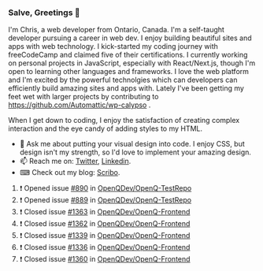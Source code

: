 ### Salve, Greetings 👋

I'm Chris, a web developer from Ontario, Canada. I'm a self-taught developer pursuing a career in web dev. I enjoy building beautiful sites and apps with web technology.
I kick-started my coding journey with freeCodeCamp and claimed five of their certifications.  I currently working on personal projects in JavaScript, especially with React/Next.js, though I'm open to learning other languages and frameworks. I love the web platform and I'm excited by the powerful technolgies which can developers can efficiently build amazing sites and apps with. Lately I've been getting my feet wet with larger projects by contributing to https://github.com/Automattic/wp-calypso .

When I get down to coding, I enjoy the satisfaction of creating complex interaction and the eye candy of adding styles to my HTML. 

- 💬 Ask me about putting your visual design into code. I enjoy CSS, but design isn't my strength, so I'd love to implement your amazing design.
- 📫 Reach me on: [Twitter](https://twitter.com/Christo28120856), [Linkedin](https://www.linkedin.com/in/christopher-stevers-07b9a5204/).
- ⌨ Check out my blog: [Scribo](https://christopherstevers.cf).
<!--
**Christopher-Stevers/Christopher-Stevers** is a ✨ _special_ ✨ repository because its `README.md` (this file) appears on your GitHub profile.

Here are some ideas to get you started:

- 🔭 I’m currently working on ...
- 🌱 I’m currently learning ...
- 👯 I’m looking to collaborate on ...
- 🤔 I’m looking for help with ...
- 😄 Pronouns: ...
- ⚡ Fun fact: ...
-->

<!--START_SECTION:activity-->
1. ❗️ Opened issue [#890](https://github.com/OpenQDev/OpenQ-TestRepo/issues/890) in [OpenQDev/OpenQ-TestRepo](https://github.com/OpenQDev/OpenQ-TestRepo)
2. ❗️ Opened issue [#889](https://github.com/OpenQDev/OpenQ-TestRepo/issues/889) in [OpenQDev/OpenQ-TestRepo](https://github.com/OpenQDev/OpenQ-TestRepo)
3. ❗️ Closed issue [#1363](https://github.com/OpenQDev/OpenQ-Frontend/issues/1363) in [OpenQDev/OpenQ-Frontend](https://github.com/OpenQDev/OpenQ-Frontend)
4. ❗️ Closed issue [#1362](https://github.com/OpenQDev/OpenQ-Frontend/issues/1362) in [OpenQDev/OpenQ-Frontend](https://github.com/OpenQDev/OpenQ-Frontend)
5. ❗️ Closed issue [#1339](https://github.com/OpenQDev/OpenQ-Frontend/issues/1339) in [OpenQDev/OpenQ-Frontend](https://github.com/OpenQDev/OpenQ-Frontend)
6. ❗️ Closed issue [#1336](https://github.com/OpenQDev/OpenQ-Frontend/issues/1336) in [OpenQDev/OpenQ-Frontend](https://github.com/OpenQDev/OpenQ-Frontend)
7. ❗️ Closed issue [#1360](https://github.com/OpenQDev/OpenQ-Frontend/issues/1360) in [OpenQDev/OpenQ-Frontend](https://github.com/OpenQDev/OpenQ-Frontend)
<!--END_SECTION:activity-->
